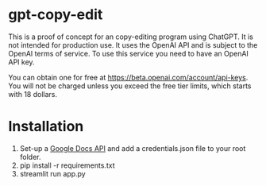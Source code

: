 # gpt-copy-edit
This is a proof of concept for an copy-editing program using ChatGPT. It is not intended for production use.
It uses the OpenAI API and is subject to the OpenAI terms of service. To use this service you need to have an OpenAI API key.

You can obtain one for free at https://beta.openai.com/account/api-keys.
You will not be charged unless you exceed the free tier limits, which starts with 18 dollars.


# Installation

1. Set-up a [Google Docs API](https://developers.google.com/docs/api/quickstart/python) and add a credentials.json file to your root folder.
2. pip install -r requirements.txt
3. streamlit run app.py
